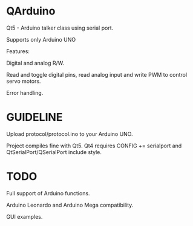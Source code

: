 QArduino
========

Qt5 - Arduino talker class using serial port.

Supports only Arduino UNO

Features:

Digital and analog R/W.

Read and toggle digital pins, read analog input and write PWM to control servo motors.

Error handling.

GUIDELINE
=========

Upload protocol/protocol.ino to your Arduino UNO.

Project compiles fine with Qt5. Qt4 requires CONFIG += serialport and QtSerialPort/QSerialPort include style.

TODO
====

Full support of Arduino functions.

Arduino Leonardo and Arduino Mega compatibility.

GUI examples.

